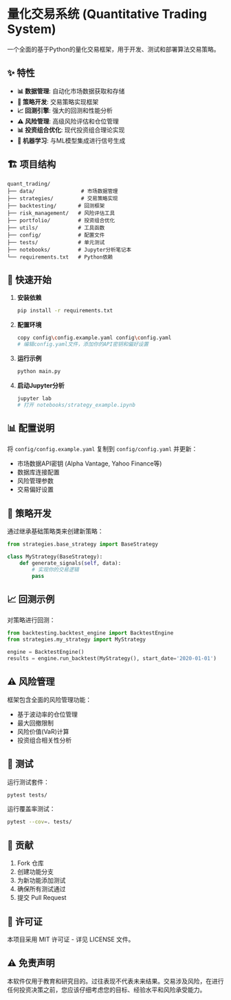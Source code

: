 # 量化交易系统 (Quantitative Trading System)

一个全面的基于Python的量化交易框架，用于开发、测试和部署算法交易策略。

## ✨ 特性

- **📊 数据管理**: 自动化市场数据获取和存储
- **🔄 策略开发**: 交易策略实现框架
- **📈 回测引擎**: 强大的回测和性能分析
- **⚠️ 风险管理**: 高级风险评估和仓位管理
- **📊 投资组合优化**: 现代投资组合理论实现
- **🤖 机器学习**: 与ML模型集成进行信号生成

## 🏗️ 项目结构

```
quant_trading/
├── data/               # 市场数据管理
├── strategies/         # 交易策略实现
├── backtesting/       # 回测框架
├── risk_management/   # 风险评估工具
├── portfolio/         # 投资组合优化
├── utils/             # 工具函数
├── config/            # 配置文件
├── tests/             # 单元测试
├── notebooks/         # Jupyter分析笔记本
└── requirements.txt   # Python依赖
```

## 🚀 快速开始

1. **安装依赖**
   ```bash
   pip install -r requirements.txt
   ```

2. **配置环境**
   ```bash
   copy config\config.example.yaml config\config.yaml
   # 编辑config.yaml文件，添加你的API密钥和偏好设置
   ```

3. **运行示例**
   ```bash
   python main.py
   ```

4. **启动Jupyter分析**
   ```bash
   jupyter lab
   # 打开 notebooks/strategy_example.ipynb
   ```

## 📊 配置说明

将 `config/config.example.yaml` 复制到 `config/config.yaml` 并更新：
- 市场数据API密钥 (Alpha Vantage, Yahoo Finance等)
- 数据库连接配置
- 风险管理参数
- 交易偏好设置

## 🔄 策略开发

通过继承基础策略类来创建新策略：

```python
from strategies.base_strategy import BaseStrategy

class MyStrategy(BaseStrategy):
    def generate_signals(self, data):
        # 实现你的交易逻辑
        pass
```

## 📈 回测示例

对策略进行回测：

```python
from backtesting.backtest_engine import BacktestEngine
from strategies.my_strategy import MyStrategy

engine = BacktestEngine()
results = engine.run_backtest(MyStrategy(), start_date='2020-01-01')
```

## ⚠️ 风险管理

框架包含全面的风险管理功能：
- 基于波动率的仓位管理
- 最大回撤限制
- 风险价值(VaR)计算
- 投资组合相关性分析

## 🧪 测试

运行测试套件：

```bash
pytest tests/
```

运行覆盖率测试：

```bash
pytest --cov=. tests/
```

## 🤝 贡献

1. Fork 仓库
2. 创建功能分支
3. 为新功能添加测试
4. 确保所有测试通过
5. 提交 Pull Request

## 📄 许可证

本项目采用 MIT 许可证 - 详见 LICENSE 文件。

## ⚠️ 免责声明

本软件仅用于教育和研究目的。过往表现不代表未来结果。交易涉及风险，在进行任何投资决策之前，您应该仔细考虑您的目标、经验水平和风险承受能力。